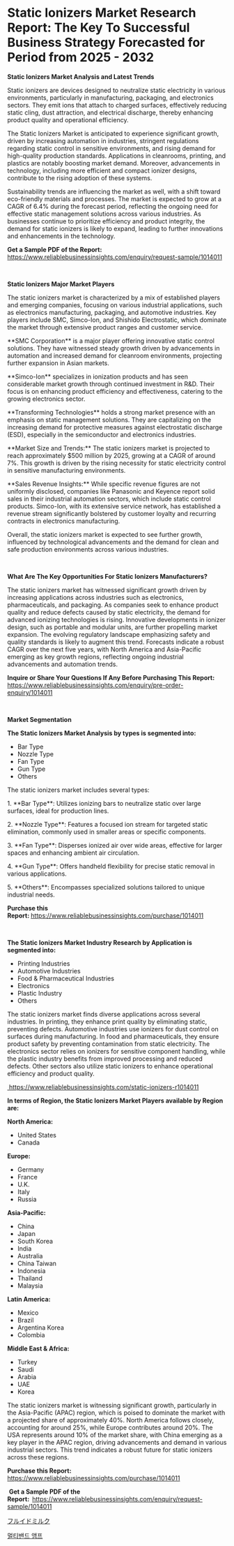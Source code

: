 <p><h1>Static Ionizers Market Research Report: The Key To Successful Business Strategy Forecasted for Period from 2025 - 2032</h1></p><p><strong>Static Ionizers Market Analysis and Latest Trends</strong></p>
<p><p>Static ionizers are devices designed to neutralize static electricity in various environments, particularly in manufacturing, packaging, and electronics sectors. They emit ions that attach to charged surfaces, effectively reducing static cling, dust attraction, and electrical discharge, thereby enhancing product quality and operational efficiency.</p><p>The Static Ionizers Market is anticipated to experience significant growth, driven by increasing automation in industries, stringent regulations regarding static control in sensitive environments, and rising demand for high-quality production standards. Applications in cleanrooms, printing, and plastics are notably boosting market demand. Moreover, advancements in technology, including more efficient and compact ionizer designs, contribute to the rising adoption of these systems.</p><p>Sustainability trends are influencing the market as well, with a shift toward eco-friendly materials and processes. The market is expected to grow at a CAGR of 6.4% during the forecast period, reflecting the ongoing need for effective static management solutions across various industries. As businesses continue to prioritize efficiency and product integrity, the demand for static ionizers is likely to expand, leading to further innovations and enhancements in the technology.</p></p>
<p><strong>Get a Sample PDF of the Report:&nbsp;</strong> <a href="https://www.reliablebusinessinsights.com/enquiry/request-sample/1014011?utm_campaign=39&utm_medium=2&utm_source=Github&utm_content=ia&utm_term=18022025&utm_id=static-ionizers">https://www.reliablebusinessinsights.com/enquiry/request-sample/1014011</a></p>
<p>&nbsp;</p>
<p><strong>Static Ionizers Major Market Players</strong></p>
<p><p>The static ionizers market is characterized by a mix of established players and emerging companies, focusing on various industrial applications, such as electronics manufacturing, packaging, and automotive industries. Key players include SMC, Simco-Ion, and Shishido Electrostatic, which dominate the market through extensive product ranges and customer service.</p><p>**SMC Corporation** is a major player offering innovative static control solutions. They have witnessed steady growth driven by advancements in automation and increased demand for cleanroom environments, projecting further expansion in Asian markets.</p><p>**Simco-Ion** specializes in ionization products and has seen considerable market growth through continued investment in R&D. Their focus is on enhancing product efficiency and effectiveness, catering to the growing electronics sector.</p><p>**Transforming Technologies** holds a strong market presence with an emphasis on static management solutions. They are capitalizing on the increasing demand for protective measures against electrostatic discharge (ESD), especially in the semiconductor and electronics industries.</p><p>**Market Size and Trends:** The static ionizers market is projected to reach approximately $500 million by 2025, growing at a CAGR of around 7%. This growth is driven by the rising necessity for static electricity control in sensitive manufacturing environments.</p><p>**Sales Revenue Insights:** While specific revenue figures are not uniformly disclosed, companies like Panasonic and Keyence report solid sales in their industrial automation sectors, which include static control products. Simco-Ion, with its extensive service network, has established a revenue stream significantly bolstered by customer loyalty and recurring contracts in electronics manufacturing.</p><p>Overall, the static ionizers market is expected to see further growth, influenced by technological advancements and the demand for clean and safe production environments across various industries.</p></p>
<p>&nbsp;</p>
<p><strong>What Are The Key Opportunities For Static Ionizers Manufacturers?</strong></p>
<p><p>The static ionizers market has witnessed significant growth driven by increasing applications across industries such as electronics, pharmaceuticals, and packaging. As companies seek to enhance product quality and reduce defects caused by static electricity, the demand for advanced ionizing technologies is rising. Innovative developments in ionizer design, such as portable and modular units, are further propelling market expansion. The evolving regulatory landscape emphasizing safety and quality standards is likely to augment this trend. Forecasts indicate a robust CAGR over the next five years, with North America and Asia-Pacific emerging as key growth regions, reflecting ongoing industrial advancements and automation trends.</p></p>
<p><strong>Inquire or Share Your Questions If Any Before Purchasing This Report:</strong> <a href="https://www.reliablebusinessinsights.com/enquiry/pre-order-enquiry/1014011?utm_campaign=39&utm_medium=2&utm_source=Github&utm_content=ia&utm_term=18022025&utm_id=static-ionizers">https://www.reliablebusinessinsights.com/enquiry/pre-order-enquiry/1014011</a></p>
<p>&nbsp;</p>
<p><strong>Market Segmentation</strong></p>
<p><strong>The Static Ionizers Market Analysis by types is segmented into:</strong></p>
<p><ul><li>Bar Type</li><li>Nozzle Type</li><li>Fan Type</li><li>Gun Type</li><li>Others</li></ul></p>
<p><p>The static ionizers market includes several types: </p><p>1. **Bar Type**: Utilizes ionizing bars to neutralize static over large surfaces, ideal for production lines.</p><p>2. **Nozzle Type**: Features a focused ion stream for targeted static elimination, commonly used in smaller areas or specific components.</p><p>3. **Fan Type**: Disperses ionized air over wide areas, effective for larger spaces and enhancing ambient air circulation.</p><p>4. **Gun Type**: Offers handheld flexibility for precise static removal in various applications.</p><p>5. **Others**: Encompasses specialized solutions tailored to unique industrial needs.</p></p>
<p><strong>Purchase this Report:&nbsp;</strong><a href="https://www.reliablebusinessinsights.com/purchase/1014011?utm_campaign=39&utm_medium=2&utm_source=Github&utm_content=ia&utm_term=18022025&utm_id=static-ionizers">https://www.reliablebusinessinsights.com/purchase/1014011</a></p>
<p>&nbsp;</p>
<p><strong>The Static Ionizers Market Industry Research by Application is segmented into:</strong></p>
<p><ul><li>Printing Industries</li><li>Automotive Industries</li><li>Food & Pharmaceutical Industries</li><li>Electronics</li><li>Plastic Industry</li><li>Others</li></ul></p>
<p><p>The static ionizers market finds diverse applications across several industries. In printing, they enhance print quality by eliminating static, preventing defects. Automotive industries use ionizers for dust control on surfaces during manufacturing. In food and pharmaceuticals, they ensure product safety by preventing contamination from static electricity. The electronics sector relies on ionizers for sensitive component handling, while the plastic industry benefits from improved processing and reduced defects. Other sectors also utilize static ionizers to enhance operational efficiency and product quality.</p></p>
<p><a href="https://www.reliablebusinessinsights.com/static-ionizers-r1014011?utm_campaign=39&utm_medium=2&utm_source=Github&utm_content=ia&utm_term=18022025&utm_id=static-ionizers">&nbsp;https://www.reliablebusinessinsights.com/static-ionizers-r1014011</a></p>
<p><strong>In terms of Region, the Static Ionizers Market Players available by Region are:</strong></p>
<p>
    <p> <strong> North America: </strong>
        <ul>
            <li>United States</li>
            <li>Canada</li>
        </ul>
        </p> 
    <p> <strong> Europe: </strong>
        <ul>
            <li>Germany</li>
            <li>France</li>
            <li>U.K.</li>
            <li>Italy</li>
            <li>Russia</li>
        </ul>
        </p> 
    <p> <strong> Asia-Pacific: </strong>
        <ul>
            <li>China</li>
            <li>Japan</li>
            <li>South Korea</li>
            <li>India</li>
            <li>Australia</li>
            <li>China Taiwan</li>
            <li>Indonesia</li>
            <li>Thailand</li>
            <li>Malaysia</li>
        </ul>
        </p> 
    <p> <strong> Latin America: </strong>
        <ul>
            <li>Mexico</li>
            <li>Brazil</li>
            <li>Argentina Korea</li>
            <li>Colombia</li>
        </ul>
        </p> 
    <p> <strong> Middle East & Africa: </strong>
        <ul>
            <li>Turkey</li>
            <li>Saudi</li>
            <li>Arabia</li>
            <li>UAE</li>
            <li>Korea</li>
        </ul>
    </p>
    </p>
<p><p>The static ionizers market is witnessing significant growth, particularly in the Asia-Pacific (APAC) region, which is poised to dominate the market with a projected share of approximately 40%. North America follows closely, accounting for around 25%, while Europe contributes around 20%. The USA represents around 10% of the market share, with China emerging as a key player in the APAC region, driving advancements and demand in various industrial sectors. This trend indicates a robust future for static ionizers across these regions.</p></p>
<p><strong>Purchase this Report: </strong><a href="https://www.reliablebusinessinsights.com/purchase/1014011?utm_campaign=39&utm_medium=2&utm_source=Github&utm_content=ia&utm_term=18022025&utm_id=static-ionizers">https://www.reliablebusinessinsights.com/purchase/1014011</a></p>
<p>&nbsp;<strong>Get a Sample PDF of the Report:&nbsp;&nbsp;</strong><a href="https://www.reliablebusinessinsights.com/enquiry/request-sample/1014011?utm_campaign=39&utm_medium=2&utm_source=Github&utm_content=ia&utm_term=18022025&utm_id=static-ionizers">https://www.reliablebusinessinsights.com/enquiry/request-sample/1014011</a></p>
<p><strong></strong></p>
<p><p><a href="https://github.com/mohamedbakry57/Market-Research-Report-List-7/blob/main/744772537448.md?utm_campaign=39&utm_medium=2&utm_source=Github&utm_content=ia&utm_term=18022025&utm_id=static-ionizers">フルイドミルク</a></p><p><a href="https://github.com/laholand/Market-Research-Report-List-7/blob/main/106850238203.md?utm_campaign=39&utm_medium=2&utm_source=Github&utm_content=ia&utm_term=18022025&utm_id=static-ionizers">멀티밴드 앰프</a></p></p>